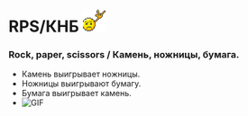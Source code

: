 # RPS/КНБ <img alt="GIF" src="https://github.com/deut-erium/deut-erium/blob/master/assets/headbang.gif?raw=1" width="40vw" />
### Rock, paper, scissors / Камень, ножницы, бумага.
- Камень выигрывает ножницы.
- Ножницы выигрывают бумагу.
- Бумага выигрывает камень.
- <img alt="GIF" src="https://user-images.githubusercontent.com/80281764/120247788-6704cb00-c27d-11eb-85ea-31318542c2b6.gif" width="80vw" />
